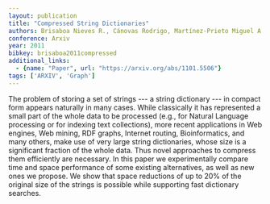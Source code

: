 ```yaml
---
layout: publication
title: "Compressed String Dictionaries"
authors: Brisaboa Nieves R., Cánovas Rodrigo, Martínez-Prieto Miguel A., Navarro Gonzalo
conference: Arxiv
year: 2011
bibkey: brisaboa2011compressed
additional_links:
  - {name: "Paper", url: "https://arxiv.org/abs/1101.5506"}
tags: ['ARXIV', 'Graph']
---
```

The problem of storing a set of strings --- a string dictionary --- in compact
form appears naturally in many cases. While classically it has represented a
small part of the whole data to be processed (e.g., for Natural Language
processing or for indexing text collections), more recent applications in Web
engines, Web mining, RDF graphs, Internet routing, Bioinformatics, and many
others, make use of very large string dictionaries, whose size is a significant
fraction of the whole data. Thus novel approaches to compress them efficiently
are necessary. In this paper we experimentally compare time and space
performance of some existing alternatives, as well as new ones we propose. We
show that space reductions of up to 20% of the original size of the strings is
possible while supporting fast dictionary searches.
